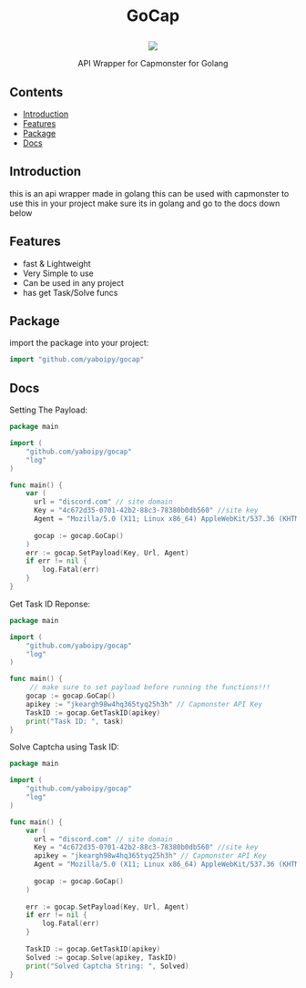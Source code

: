 
<h1>
  <p align="center" style="text-align: center">  
    GoCap
  </p>
</h1>


<p align="center" style="text-align: center">  
  <img src="https://user-images.githubusercontent.com/110062350/202498091-4c5c4852-fbe1-49ab-986f-4d1c5bbd65b7.png">
</p>

<p align="center">
   API Wrapper for Capmonster for Golang
</p>


## Contents

- [Introduction](#introduction)
- [Features](#features)
- [Package](#Package)
- [Docs](#Docs)

## Introduction

this is an api wrapper made in golang this can be used with capmonster
to use this in your project make sure its in golang and go to the docs 
down below

## Features

- fast & Lightweight
- Very Simple to use
- Can be used in any project
- has get Task/Solve funcs

## Package

import the package into your project:


```go
import "github.com/yaboipy/gocap"
```


## Docs

Setting The Payload:
```go
package main

import (
    "github.com/yaboipy/gocap"
    "log"
)

func main() {
    var (
      url = "discord.com" // site domain
      Key = "4c672d35-0701-42b2-88c3-78380b0db560" //site key
      Agent = "Mozilla/5.0 (X11; Linux x86_64) AppleWebKit/537.36 (KHTML, like Gecko) " //useragent
      
      gocap := gocap.GoCap()
    )
    err := gocap.SetPayload(Key, Url, Agent)
    if err != nil {
        log.Fatal(err)
    }
}
```





Get Task ID Reponse:
```go
package main

import (
    "github.com/yaboipy/gocap"
    "log"
)

func main() {
     // make sure to set payload before running the functions!!!
    gocap := gocap.GoCap()
    apikey := "jkeargh98w4hq365tyq25h3h" // Capmonster API Key
    TaskID := gocap.GetTaskID(apikey)
    print("Task ID: ", task)
}
```




Solve Captcha using Task ID:
```go
package main

import (
    "github.com/yaboipy/gocap"
    "log"
)

func main() {
    var (
      url = "discord.com" // site domain
      Key = "4c672d35-0701-42b2-88c3-78380b0db560" //site key
      apikey = "jkeargh98w4hq365tyq25h3h" // Capmonster API Key
      Agent = "Mozilla/5.0 (X11; Linux x86_64) AppleWebKit/537.36 (KHTML, like Gecko) " //useragent
      
      gocap := gocap.GoCap()
    )
    
    err := gocap.SetPayload(Key, Url, Agent)
    if err != nil {
        log.Fatal(err)
    }
    
    TaskID := gocap.GetTaskID(apikey)
    Solved := gocap.Solve(apikey, TaskID)
    print("Solved Captcha String: ", Solved)
}
```
